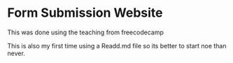 # Form Submission Website
This was done using the teaching from freecodecamp


This is also my first time using a Readd.md file so its better to start noe than never.
